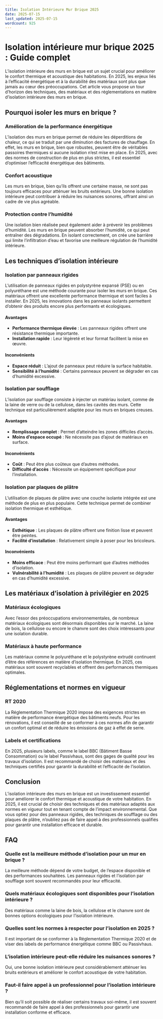 ```yaml
---
title: Isolation Intérieure Mur Brique 2025
date: 2025-07-15
last_updated: 2025-07-15
wordcount: 925
---
```


# Isolation intérieure mur brique 2025 : Guide complet

L’isolation intérieure des murs en brique est un sujet crucial pour améliorer le confort thermique et acoustique des habitations. En 2025, les enjeux liés à l’efficacité énergétique et à la durabilité des matériaux sont plus que jamais au cœur des préoccupations. Cet article vous propose un tour d’horizon des techniques, des matériaux et des réglementations en matière d’isolation intérieure des murs en brique.

## Pourquoi isoler les murs en brique ?

### Amélioration de la performance énergétique

L’isolation des murs en brique permet de réduire les déperditions de chaleur, ce qui se traduit par une diminution des factures de chauffage. En effet, les murs en brique, bien que robustes, peuvent être de véritables passoires thermiques si aucune isolation n’est mise en place. En 2025, avec des normes de construction de plus en plus strictes, il est essentiel d’optimiser l’efficacité énergétique des bâtiments.

### Confort acoustique

Les murs en brique, bien qu’ils offrent une certaine masse, ne sont pas toujours efficaces pour atténuer les bruits extérieurs. Une bonne isolation intérieure peut contribuer à réduire les nuisances sonores, offrant ainsi un cadre de vie plus agréable.

### Protection contre l’humidité

Une isolation bien réalisée peut également aider à prévenir les problèmes d’humidité. Les murs en brique peuvent absorber l’humidité, ce qui peut entraîner des dégradations. En isolant correctement, on crée une barrière qui limite l’infiltration d’eau et favorise une meilleure régulation de l’humidité intérieure.

## Les techniques d’isolation intérieure

### Isolation par panneaux rigides

L’utilisation de panneaux rigides en polystyrène expansé (PSE) ou en polyuréthane est une méthode courante pour isoler les murs en brique. Ces matériaux offrent une excellente performance thermique et sont faciles à installer. En 2025, les innovations dans les panneaux isolants permettent d’obtenir des produits encore plus performants et écologiques.

#### Avantages

- **Performance thermique élevée** : Les panneaux rigides offrent une résistance thermique importante.
- **Installation rapide** : Leur légèreté et leur format facilitent la mise en œuvre.

#### Inconvénients

- **Espace réduit** : L’ajout de panneaux peut réduire la surface habitable.
- **Sensibilité à l’humidité** : Certains panneaux peuvent se dégrader en cas d’humidité excessive.

### Isolation par soufflage

L’isolation par soufflage consiste à injecter un matériau isolant, comme de la laine de verre ou de la cellulose, dans les cavités des murs. Cette technique est particulièrement adaptée pour les murs en briques creuses.

#### Avantages

- **Remplissage complet** : Permet d’atteindre les zones difficiles d’accès.
- **Moins d’espace occupé** : Ne nécessite pas d’ajout de matériaux en surface.

#### Inconvénients

- **Coût** : Peut être plus coûteux que d’autres méthodes.
- **Difficulté d’accès** : Nécessite un équipement spécifique pour l’installation.

### Isolation par plaques de plâtre

L’utilisation de plaques de plâtre avec une couche isolante intégrée est une méthode de plus en plus populaire. Cette technique permet de combiner isolation thermique et esthétique.

#### Avantages

- **Esthétique** : Les plaques de plâtre offrent une finition lisse et peuvent être peintes.
- **Facilité d’installation** : Relativement simple à poser pour les bricoleurs.

#### Inconvénients

- **Moins efficace** : Peut être moins performant que d’autres méthodes d’isolation.
- **Vulnérabilité à l’humidité** : Les plaques de plâtre peuvent se dégrader en cas d’humidité excessive.

## Les matériaux d’isolation à privilégier en 2025

### Matériaux écologiques

Avec l’essor des préoccupations environnementales, de nombreux matériaux écologiques sont désormais disponibles sur le marché. La laine de bois, la cellulose ou encore le chanvre sont des choix intéressants pour une isolation durable.

### Matériaux à haute performance

Les matériaux comme le polyuréthane et le polystyrène extrudé continuent d’être des références en matière d’isolation thermique. En 2025, ces matériaux sont souvent recyclables et offrent des performances thermiques optimales.

## Réglementations et normes en vigueur

### RT 2020

La Réglementation Thermique 2020 impose des exigences strictes en matière de performance énergétique des bâtiments neufs. Pour les rénovations, il est conseillé de se conformer à ces normes afin de garantir un confort optimal et de réduire les émissions de gaz à effet de serre.

### Labels et certifications

En 2025, plusieurs labels, comme le label BBC (Bâtiment Basse Consommation) ou le label Passivhaus, sont des gages de qualité pour les travaux d’isolation. Il est recommandé de choisir des matériaux et des techniques certifiés pour garantir la durabilité et l’efficacité de l’isolation.

## Conclusion

L’isolation intérieure des murs en brique est un investissement essentiel pour améliorer le confort thermique et acoustique de votre habitation. En 2025, il est crucial de choisir des techniques et des matériaux adaptés aux normes en vigueur tout en tenant compte de l’impact environnemental. Que vous optiez pour des panneaux rigides, des techniques de soufflage ou des plaques de plâtre, n’oubliez pas de faire appel à des professionnels qualifiés pour garantir une installation efficace et durable.

## FAQ

### Quelle est la meilleure méthode d’isolation pour un mur en brique ?

La meilleure méthode dépend de votre budget, de l’espace disponible et des performances souhaitées. Les panneaux rigides et l’isolation par soufflage sont souvent recommandés pour leur efficacité.

### Quels matériaux écologiques sont disponibles pour l’isolation intérieure ?

Des matériaux comme la laine de bois, la cellulose et le chanvre sont de bonnes options écologiques pour l’isolation intérieure.

### Quelles sont les normes à respecter pour l’isolation en 2025 ?

Il est important de se conformer à la Réglementation Thermique 2020 et de viser des labels de performance énergétique comme BBC ou Passivhaus.

### L’isolation intérieure peut-elle réduire les nuisances sonores ?

Oui, une bonne isolation intérieure peut considérablement atténuer les bruits extérieurs et améliorer le confort acoustique de votre habitation.

### Faut-il faire appel à un professionnel pour l’isolation intérieure ?

Bien qu’il soit possible de réaliser certains travaux soi-même, il est souvent recommandé de faire appel à des professionnels pour garantir une installation conforme et efficace.
